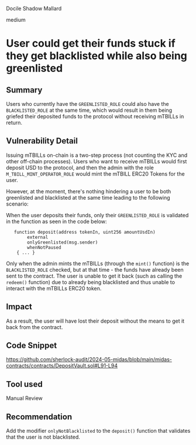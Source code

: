 Docile Shadow Mallard

medium

# User could get their funds stuck if they get blacklisted while also being greenlisted

## Summary
Users who currently have the `GREENLISTED_ROLE` could also have the `BLACKLISTED_ROLE` at the same time, which would result in them being griefed their deposited funds to the protocol without receiving mTBILLs in return.

## Vulnerability Detail
Issuing mTBILLs on-chain is a two-step process (not counting the KYC and other off-chain processes). Users who want to receive mTBILLs would first deposit USD to the protocol, and then the admin with the role `M_TBILL_MINT_OPERATOR_ROLE` would mint the mTBILL ERC20 Tokens for the user.

However, at the moment, there's nothing hindering a user to be both greenlisted and blacklisted at the same time leading to the following scenario:

When the user deposits their funds, only their `GREENLISTED_ROLE` is validated in the function as seen in the code below: 
```solidity
   function deposit(address tokenIn, uint256 amountUsdIn)
        external
        onlyGreenlisted(msg.sender)
        whenNotPaused
    { ... }
```
Only when the admin mints the mTBILLs (through the `mint()` function)  is the `BLACKLISTED_ROLE` checked, but at that time - the funds have already been sent to the contract. The user is unable to get it back (such as calling the `redeem()` function) due to already being blacklisted and thus unable to interact with the mTBILLs ERC20 token.

## Impact
As a result, the user will have lost their deposit without the means to get it back from the contract.

## Code Snippet
https://github.com/sherlock-audit/2024-05-midas/blob/main/midas-contracts/contracts/DepositVault.sol#L91-L94

## Tool used

Manual Review

## Recommendation
Add the modifier `onlyNotBlacklisted` to the `deposit()` function that validates that the user is not blacklisted.
